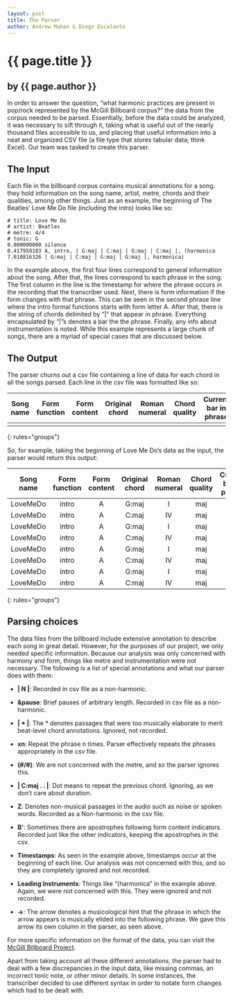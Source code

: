 ```yaml
---
layout: post
title: The Parser
author: Andrew Mahan & Diego Escalante
---
```


# {{ page.title }} #

## by {{ page.author }} ##

In order to answer the question, “what harmonic practices are present in pop/rock represented by the McGill Billboard corpus?” the data from the corpus needed to be parsed. Essentially, before the data could be analyzed, it was necessary to sift through it, taking what is useful out of the nearly thousand files accessible to us, and placing that useful information into a neat and organized CSV file (a file type that stores tabular data; think Excel). Our team was tasked to create this parser.

## The Input ##

Each file in the billboard corpus contains musical annotations for a song. they hold information on the song name, artist, metre, chords and their qualities, among other things. Just as an example, the beginning of The Beatles’ Love Me Do file (including the intro) looks like so:

    # title: Love Me Do  
    # artist: Beatles  
    # metre: 4/4  
    # tonic: G  
    0.000000000 silence  
    0.417959183 A, intro, | G:maj | C:maj | G:maj | C:maj |, (harmonica  
    7.010816326 | G:maj | C:maj | G:maj | G:maj |, harmonica)

In the example above, the first four lines correspond to general information about the song. After that, the lines correspond to each phrase in the song. The first column in the line is the timestamp for where the phrase occurs in the recording that the transcriber used. Next, there is form information if the form changes with that phrase. This can be seen in the second phrase line where the intro formal functions starts with form letter A. After that, there is the string of chords delimited by “\|” that appear in phrase. Everything encapsulated by “\|”s denotes a bar the the phrase. Finally, any info about instrumentation is noted. While this example represents a large chunk of songs, there are a myriad of special cases that are discussed below.

## The Output ## 

The parser churns out a csv file containing a line of data for each chord in all the songs parsed. Each line in the csv file was formatted like so:

| Song name | Form function | Form content | Original chord | Roman numeral | Chord quality | Current bar in phrase | Total bars in phrase | Arrow (bool) |
|:-:|:-:|:-:|:-:|:-:|:-:|:-:|:-:|:-:|
| | | | | | | | | |
{: rules="groups"}


So, for example, taking the beginning of Love Me Do’s data as the input, the parser would return this output:

| Song name | Form function | Form content | Original chord | Roman numeral | Chord quality | Current bar in phrase | Total bars in phrase | Arrow (bool) |
|:-:|:-:|:-:|:-:|:-:|:-:|:-:|:-:|:-:|
| LoveMeDo | intro | A | G:maj | I | maj | 1 | 4 | 0 |
| LoveMeDo | intro | A | C:maj | IV | maj | 2 | 4 | 0 |
| LoveMeDo | intro | A | G:maj | I | maj | 3 | 4 | 0 |
| LoveMeDo | intro | A | C:maj | IV | maj | 4 | 4 | 0 |
| LoveMeDo | intro | A | G:maj | I | maj | 1 | 4 | 0 |
| LoveMeDo | intro | A | C:maj | IV | maj | 2 | 4 | 0 |
| LoveMeDo | intro | A | G:maj | I | maj | 3 | 4 | 0 |
| LoveMeDo | intro | A | C:maj | IV | maj | 4 | 4 | 0 |
{: rules="groups"}

## Parsing choices ##

The data files from the billboard include extensive annotation to describe each song in great detail. However, for the purposes of our project, we only needed specific information. Because our analysis was only concerned with harmony and form, things like metre and instrumentation were not necessary. The following is a list of special annotations and what our parser does with them:

-   **\| N \|**: Recorded in csv file as a non-harmonic.

-   **&pause**: Brief pauses of arbitrary length. Recorded in csv file as a non-harmonic.

-   **\| \* \|**: The \* denotes passages that were too musically elaborate to merit beat-level chord annotations. Ignored, not recorded.

-   **xn**: Repeat the phrase n times. Parser effectively repeats the phrases appropriately in the csv file.

-   **(\#/\#)**: We are not concerned with the metre, and so the parser ignores this.

-   **\| C:maj . . \|**: Dot means to repeat the previous chord. Ignoring, as we don’t care about duration.

-   **Z**: Denotes non-musical passages in the audio such as noise or spoken words. Recorded as a Non-harmonic in the csv file.

-   **B’**: Sometimes there are apostrophes following form content indicators. Recorded just like the other indicators, keeping the apostrophes in the csv.

-   **Timestamps**: As seen in the example above, timestamps occur at the beginning of each line. Our analysis was not concerned with this, and so they are completely ignored and not recorded.

-   **Leading Instruments**: Things like “(harmonica” in the example above. Again, we were not concerned with this. They were ignored and not recorded.

-   **-\>**: The arrow denotes a musicological hint that the phrase in which the arrow appears is musically elided into the following phrase. We gave this arrow its own column in the parser, as seen above.

For more specific information on the format of the data, you can visit the [McGill Billboard Project](http://www.google.com/url?q=http%3A%2F%2Fddmal.music.mcgill.ca%2Fbillboard&sa=D&sntz=1&usg=AFQjCNGPjlHiq8-zrKzjf1DXD9hXNGk7UQ).

Apart from taking account all these different annotations, the parser had to deal with a few discrepancies in the input data, like missing commas, an incorrect tonic note, or other minor details. In some instances, the transcriber decided to use different syntax in order to notate form changes which had to be dealt with.

